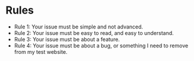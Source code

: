 # Rules
- Rule 1: Your issue must be simple and not advanced.
- Rule 2: Your issue must be easy to read, and easy to understand.
- Rule 3: Your issue must be about a feature.
- Rule 4: Your issue must be about a bug, or something I need to remove from my test website.